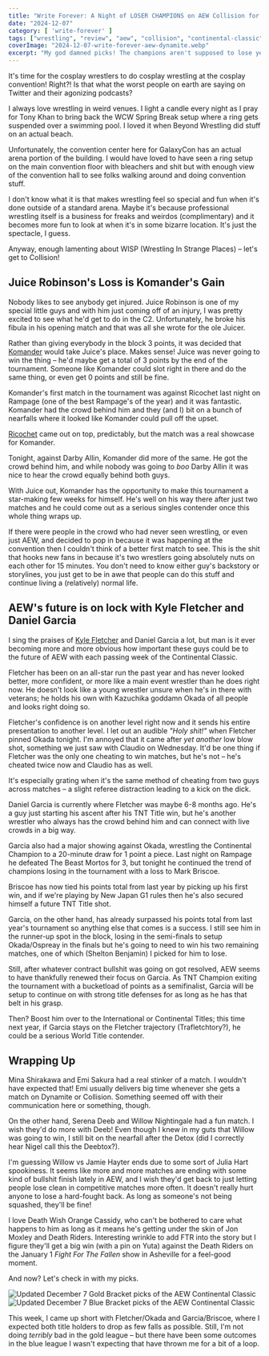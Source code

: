 ```yaml
---
title: "Write Forever: A Night of LOSER CHAMPIONS on AEW Collision for December 7"
date: "2024-12-07"
category: [ 'write-forever' ]
tags: ["wrestling", "review", "aew", "collision", "continental-classic", "continental-classic-2024"]
coverImage: "2024-12-07-write-forever-aew-dynamite.webp"
excerpt: "My god damned picks! The champions aren't supposed to lose yet! What is happening on AEW Collision?!"
---
```


It's time for the cosplay wrestlers to do cosplay wrestling at the cosplay convention! Right?! Is that what the worst people on earth are saying on Twitter and their agonizing podcasts?

I always love wrestling in weird venues. I light a candle every night as I pray for Tony Khan to bring back the WCW Spring Break setup where a ring gets suspended over a swimming pool. I loved it when Beyond Wrestling did stuff on an actual beach.

Unfortunately, the convention center here for GalaxyCon has an actual arena portion of the building. I would have loved to have seen a ring setup on the main convention floor with bleachers and shit but with enough view of the convention hall to see folks walking around and doing convention stuff.

I don't know what it is that makes wrestling feel so special and fun when it's done outside of a standard arena. Maybe it's because professional wrestling itself is a business for freaks and weirdos (complimentary) and it becomes more fun to look at when it's in some bizarre location. It's just the spectacle, I guess.

Anyway, enough lamenting about WISP (Wrestling In Strange Places) – let's get to Collision!

## Juice Robinson's Loss is Komander's Gain

Nobody likes to see anybody get injured. Juice Robinson is one of my special little guys and with him just coming off of an injury, I was pretty excited to see what he'd get to do in the C2. Unfortunately, he broke his fibula in his opening match and that was all she wrote for the ole Juicer.

Rather than giving everybody in the block 3 points, it was decided that [Komander](/posts/2025-01-11-write-forever-aew-collision) would take Juice's place. Makes sense! Juice was never going to win the thing – he'd maybe get a total of 3 points by the end of the tournament. Someone like Komander could slot right in there and do the same thing, or even get 0 points and still be fine.

Komander's first match in the tournament was against Ricochet last night on Rampage (one of the best Rampage's of the year) and it was fantastic. Komander had the crowd behind him and they (and I) bit on a bunch of nearfalls where it looked like Komander could pull off the upset.

[Ricochet](/posts/2025-02-05-write-forever-aew-dynamite) came out on top, predictably, but the match was a real showcase for Komander.

Tonight, against Darby Allin, Komander did more of the same. He got the crowd behind him, and while nobody was going to _boo_ Darby Allin it was nice to hear the crowd equally behind both guys.

With Juice out, Komander has the opportunity to make this tournament a star-making few weeks for himself. He's well on his way there after just two matches and he could come out as a serious singles contender once this whole thing wraps up.

If there were people in the crowd who had never seen wrestling, or even just AEW, and decided to pop in because it was happening at the convention then I couldn't think of a better first match to see. This is the shit that hooks new fans in because it's two wrestlers going absolutely nuts on each other for 15 minutes. You don't need to know either guy's backstory or storylines, you just get to be in awe that people can do this stuff and continue living a (relatively) normal life.

## AEW's future is on lock with Kyle Fletcher and Daniel Garcia

I sing the praises of [Kyle Fletcher](/posts/2023-10-07-write-forever-aew-collision) and Daniel Garcia a lot, but man is it ever becoming more and more obvious how important these guys could be to the future of AEW with each passing week of the Continental Classic.

Fletcher has been on an all-star run the past year and has never looked better, more confident, or more like a main event wrestler than he does right now. He doesn't look like a young wrestler unsure when he's in there with veterans; he holds his own with Kazuchika goddamn Okada of all people and looks right doing so.

Fletcher's confidence is on another level right now and it sends his entire presentation to another level. I let out an audible _"Holy shit!"_ when Fletcher pinned Okada tonight. I'm annoyed that it came after _yet another_ low blow shot, something we just saw with Claudio on Wednesday. It'd be one thing if Fletcher was the only one cheating to win matches, but he's not – he's cheated twice now and Claudio has as well.

It's especially grating when it's the same method of cheating from two guys across matches – a slight referee distraction leading to a kick on the dick.

Daniel Garcia is currently where Fletcher was maybe 6-8 months ago. He's a guy just starting his ascent after his TNT Title win, but he's another wrestler who always has the crowd behind him and can connect with live crowds in a big way.

Garcia also had a major showing against Okada, wrestling the Continental Champion to a 20-minute draw for 1 point a piece. Last night on Rampage he defeated The Beast Mortos for 3, but tonight he continued the trend of champions losing in the tournament with a loss to Mark Briscoe.

Briscoe has now tied his points total from last year by picking up his first win, and if we're playing by New Japan G1 rules then he's also secured himself a future TNT Title shot.

Garcia, on the other hand, has already surpassed his points total from last year's tournament so anything else that comes is a success. I still see him in the runner-up spot in the block, losing in the semi-finals to setup Okada/Ospreay in the finals but he's going to need to win his two remaining matches, one of which (Shelton Benjamin) I picked for him to lose.

Still, after whatever contract bullshit was going on got resolved, AEW seems to have thankfully renewed their focus on Garcia. As TNT Champion exiting the tournament with a bucketload of points as a semifinalist, Garcia will be setup to continue on with strong title defenses for as long as he has that belt in his grasp.

Then? Boost him over to the International or Continental Titles; this time next year, if Garcia stays on the Fletcher trajectory (Trafletchtory?), he could be a serious World Title contender.

## Wrapping Up

Mina Shirakawa and Emi Sakura had a real stinker of a match. I wouldn't have expected that! Emi usually delivers big time whenever she gets a match on Dynamite or Collision. Something seemed off with their communication here or something, though.

On the other hand, Serena Deeb and Willow Nightingale had a fun match. I wish they'd do more with Deeb! Even though I knew in my guts that Willow was going to win, I still bit on the nearfall after the Detox (did I correctly hear Nigel call this the Deebtox?).

I'm guessing Willow vs Jamie Hayter ends due to some sort of Julia Hart spookiness. It seems like more and more matches are ending with some kind of bullshit finish lately in AEW, and I wish they'd get back to just letting people lose clean in competitive matches more often. It doesn't really hurt anyone to lose a hard-fought back. As long as someone's not being squashed, they'll be fine!

I love Death Wish Orange Cassidy, who can't be bothered to care what happens to him as long as it means he's getting under the skin of Jon Moxley and Death Riders. Interesting wrinkle to add FTR into the story but I figure they'll get a big win (with a pin on Yuta) against the Death Riders on the January 1 _Fight For The Fallen_ show in Asheville for a feel-good moment.

And now? Let's check in with my picks.

<img src="/images/c2-gold-12-07.webp" alt="Updated December 7 Gold Bracket picks of the AEW Continental Classic" className="align-center-image">
&nbsp;
<img src="/images/c2-blue-12-07.webp" alt="Updated December 7 Blue Bracket picks of the AEW Continental Classic" className="align-center-image">

This week, I came up short with Fletcher/Okada and Garcia/Briscoe, where I expected both title holders to drop as few falls as possible. Still, I'm not doing _terribly_ bad in the gold league – but there have been some outcomes in the blue league I wasn't expecting that have thrown me for a bit of a loop.